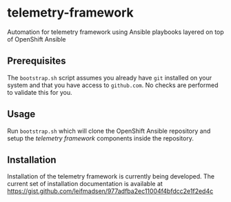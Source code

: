 # telemetry-framework

Automation for telemetry framework using Ansible playbooks layered on top of
OpenShift Ansible

## Prerequisites

The `bootstrap.sh` script assumes you already have `git` installed on your
system and that you have access to `github.com`. No checks are performed to
validate this for you.

## Usage

Run `bootstrap.sh` which will clone the OpenShift Ansible repository and setup
the _telemetry framework_ components inside the repository.

## Installation

Installation of the telemetry framework is currently being developed. The
current set of installation documentation is available at https://gist.github.com/leifmadsen/977adfba2ec11004f4bfdcc2e1f2ed4c
